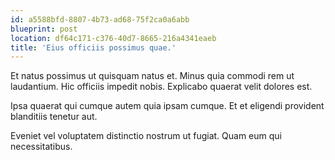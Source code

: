 ```yaml
---
id: a5588bfd-8807-4b73-ad68-75f2ca0a6abb
blueprint: post
location: df64c171-c376-40d7-8665-216a4341eaeb
title: 'Eius officiis possimus quae.'
---
```

Et natus possimus ut quisquam natus et. Minus quia commodi rem ut laudantium. Hic officiis impedit nobis. Explicabo quaerat velit dolores est.

Ipsa quaerat qui cumque autem quia ipsam cumque. Et et eligendi provident blanditiis tenetur aut.

Eveniet vel voluptatem distinctio nostrum ut fugiat. Quam eum qui necessitatibus.